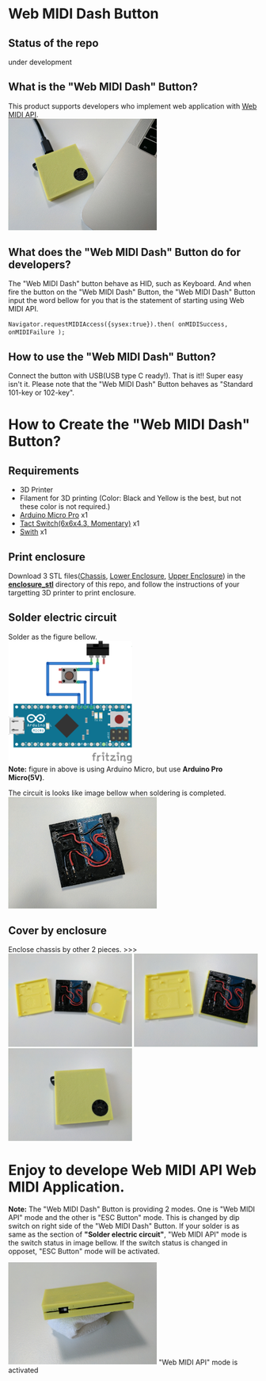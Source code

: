 # Web MIDI Dash Button
## Status of the repo
under development

## What is the "Web MIDI Dash" Button?
This product supports developers who implement web application with [Web MIDI API](https://www.w3.org/TR/webmidi/).  
<img src="https://raw.githubusercontent.com/ryoyakawai/webmididash/master/images/00.jpg" width="300px">


## What does the "Web MIDI Dash" Button do for developers?
The "Web MIDI Dash" button behave as HID, such as Keyboard. And when fire the button on the "Web MIDI Dash" Button, the "Web MIDI Dash" Button input the word bellow for you that is the statement of starting using Web MIDI API.
````
Navigator.requestMIDIAccess({sysex:true}).then( onMIDISuccess, onMIDIFailure );
````

## How to use the "Web MIDI Dash" Button?
Connect the button with USB(USB type C ready!). 
That is it!! Super easy isn't it.
Please note that the "Web MIDI Dash" Button behaves as "Standard 101-key or 102-key".

# How to Create the "Web MIDI Dash" Button?
## Requirements
- 3D Printer
- Filament for 3D printing  (Color: Black and Yellow is the best, but not these color is not required.)
- [Arduino Micro Pro](https://goo.gl/apHR3n) x1
- [Tact Switch(6x6x4.3, Momentary)](https://goo.gl/vy2fJm) x1
- [Swith](https://goo.gl/qqAdUp) x1

## Print enclosure
Download 3 STL files([Chassis](https://github.com/ryoyakawai/webmididash/blob/master/enclosure_stl/chassis_webmididash.stl), [Lower Enclosure](https://github.com/ryoyakawai/webmididash/blob/master/enclosure_stl/enclosure_lower_webmididash.stl), [Upper Enclosure](https://github.com/ryoyakawai/webmididash/blob/master/enclosure_stl/enclosure_upper_webmididash.stl)) in the [__enclosure_stl__](https://github.com/ryoyakawai/webmididash/tree/master/enclosure_stl) directory of this repo, and follow the instructions of your targetting 3D printer to print enclosure.

## Solder electric circuit
Solder as the figure bellow.  
[<img src="https://raw.githubusercontent.com/ryoyakawai/webmididash/master/circuit/webmididash.png" width="250px">](https://github.com/ryoyakawai/webmididash/blob/master/circuit/webmididash.png)  
__Note:__ figure in above is using Arduino Micro, but use __Arduino Pro Micro(5V)__.  

The circuit is looks like image bellow when soldering is completed.  
<img src="https://raw.githubusercontent.com/ryoyakawai/webmididash/master/images/04.jpg" width="300px">

## Cover by enclosure
Enclose chassis by other 2 pieces. >>>  
<img src="https://raw.githubusercontent.com/ryoyakawai/webmididash/master/images/03.jpg" width="250px"> <img src="https://raw.githubusercontent.com/ryoyakawai/webmididash/master/images/02.jpg" width="250px"> <img src="https://raw.githubusercontent.com/ryoyakawai/webmididash/master/images/01.jpg" width="250px">  

# Enjoy to develope Web MIDI API Web MIDI Application.
__Note:__ The "Web MIDI Dash" Button is providing 2 modes. One is "Web MIDI API" mode and the other is "ESC Button" mode. This is changed by dip switch on right side of the "Web MIDI Dash" Button. If your solder is as same as the section of __"Solder electric circuit"__,  "Web MIDI API" mode is the switch status in image bellow. If the switch status is changed in opposet, "ESC Button" mode will be activated.

<img src="https://raw.githubusercontent.com/ryoyakawai/webmididash/master/images/05.jpg" width="300px">
"Web MIDI API" mode is activated
